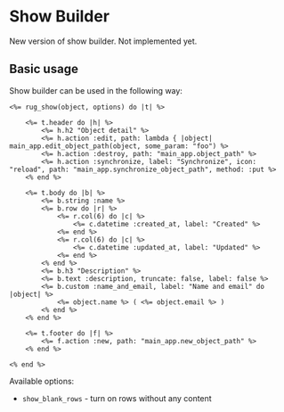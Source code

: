 # Show Builder

New version of show builder. Not implemented yet.

## Basic usage

Show builder can be used in the following way:

```erb
<%= rug_show(object, options) do |t| %>

    <%= t.header do |h| %>
        <%= h.h2 "Object detail" %>
        <%= h.action :edit, path: lambda { |object| main_app.edit_object_path(object, some_param: "foo") %>
        <%= h.action :destroy, path: "main_app.object_path" %>
        <%= h.action :synchronize, label: "Synchronize", icon: "reload", path: "main_app.synchronize_object_path", method: :put %>
    <% end %>

    <%= t.body do |b| %>
        <%= b.string :name %>
        <%= b.row do |r| %>
            <%= r.col(6) do |c| %>
                <%= c.datetime :created_at, label: "Created" %>
            <%= end %>
            <%= r.col(6) do |c| %>
                <%= c.datetime :updated_at, label: "Updated" %>
            <%= end %>
        <% end %>
        <%= b.h3 "Description" %>
        <%= b.text :description, truncate: false, label: false %>
        <%= b.custom :name_and_email, label: "Name and email" do |object| %>
            <%= object.name %> ( <%= object.email %> )
        <% end %>
    <% end %>

    <%= t.footer do |f| %>
        <%= f.action :new, path: "main_app.new_object_path" %>
    <% end %>

<% end %>
```

Available options:

- `show_blank_rows` - turn on rows without any content

